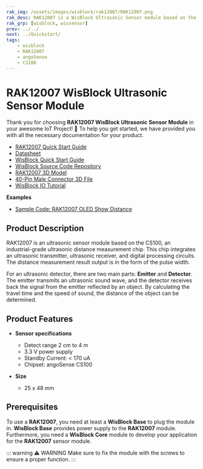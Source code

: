```yaml
---
rak_img: /assets/images/wisblock/rak12007/RAK12007.png
rak_desc: RAK12007 is a WisBlock Ultrasonic Sensor module based on the CS100, an industrial-grade ultrasonic distance measurement chip. A ready-to-use SW library and tutorial make it easy to add an ultrasonic sensor for distance measurement or object detection to your project.
rak_grp: [wisblock, wissensor]
prev: ../../
next: ../Quickstart/
tags:
    - wisblock
    - RAK12007
    - angoSense
    - CS100
---
```



# RAK12007 WisBlock Ultrasonic Sensor Module

Thank you for choosing **RAK12007 WisBlock Ultrasonic Sensor Module** in your awesome IoT Project! 🎉 To help you get started, we have provided you with all the necessary documentation for your product.

* [RAK12007 Quick Start Guide](../Quickstart/)
* [Datasheet](../Datasheet/)
* <a href="../../Quickstart/" target="_blank">WisBlock Quick Start Guide</a>
* [WisBlock Source Code Repository](https://github.com/RAKWireless/WisBlock/)
* [RAK12007 3D Model](https://downloads.rakwireless.com/3D_File/WisBlock/3D_RAK12007.stp)
* [40-Pin Male Connector 3D File](https://downloads.rakwireless.com/3D_File/Accessory/WisConnector/M40S1003K6M.stp)
* [WisBlock IO Tutorial](https://docs.rakwireless.com/Knowledge-Hub/Learn/WisBlock-IO-Tutorial/)


**Examples**

* [Sample Code: RAK12007 OLED Show Distance](https://github.com/RAKWireless/WisBlock/tree/master/examples/common/IO/RAK12007_OLED_Show_Distance/)

## Product Description

RAK12007 is an ultrasonic sensor module based on the CS100, an industrial-grade ultrasonic distance measurement chip. This chip integrates an ultrasonic transmitter, ultrasonic receiver, and digital processing circuits. The distance measurement result output is in the form of the pulse width.

For an ultrasonic detector, there are two main parts: **Emitter** and **Detector**. The emitter transmits an ultrasonic sound wave, and the detector receives back the signal from the emitter reflected by an object. By calculating the travel time and the speed of sound, the distance of the object can be determined.

## Product Features

* **Sensor specifications**

    * Detect range 2&nbsp;cm to 4&nbsp;m
    * 3.3&nbsp;V power supply
    * Standby Current: < 170&nbsp;uA
    * Chipset: angoSense CS100

* **Size**
    * 25 x 48&nbsp;mm

## Prerequisites

To use a **RAK12007**, you need at least a **WisBlock Base** to plug the module in. **WisBlock Base** provides power supply to the **RAK12007** module. Furthermore, you need a **WisBlock Core** module to develop your application for the **RAK12007** sensor module.

::: warning ⚠️ WARNING
Make sure to fix the module with the screws to ensure a proper function.
:::